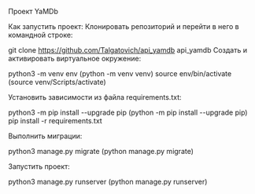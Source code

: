 Проект YaMDb

Как запустить проект:
Клонировать репозиторий и перейти в него в командной строке:

git clone https://github.com/Talgatovich/api_yamdb
api_yamdb
Cоздать и активировать виртуальное окружение:

python3 -m venv env (python -m venv venv)
source env/bin/activate (source venv/Scripts/activate)

Установить зависимости из файла requirements.txt:

python3 -m pip install --upgrade pip (python -m pip install --upgrade pip)
pip install -r requirements.txt

Выполнить миграции:

python3 manage.py migrate (python manage.py migrate)

Запустить проект:

python3 manage.py runserver (python manage.py runserver)
